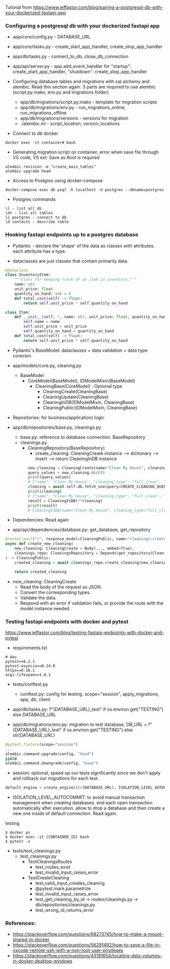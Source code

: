 Tutorial from 
https://www.jeffastor.com/blog/pairing-a-postgresql-db-with-your-dockerized-fastapi-app

### Configuring a postgresql db with your dockerized fastapi app
- app/core/config.py - DATABASE_URL
- app/core/tasks.py - create_start_app_handler, create_stop_app_handler
- app/db/tasks.py -  connect_to_db, close_db_connection
- app/api/server.py - app.add_event_handler for "startup": create_start_app_handler, "shutdown": create_stop_app_handler

- Configuring database tables and migrations with sql alchemy and alembic. Read this section again. 3 parts are required to use alembic (script.py.mako, env.py and migrations folder)
    - app/db/migrations/script.py.mako - template for migration scripts
    - app/db/migrations/env.py - run_migrations_online, run_migrations_offline
    - app/db/migrations/versions - versions for migration
    - ./alembic.ini - script_location, version_locations


- Connect to db docker
```
docker exec -it container# bash
```

- Generating migration script on container, error when save file through VS code, VS ext: Save as Root is required
```
alembic revision -m "create_main_tables" 
alembic upgrade head
```

- Access to Postgres using docker-compose
```
docker-compose exec db psql -h localhost -U postgres --dbname=postgres
```
- Postgres commands
```
\l - list all db
\d+ - list all tables
\c postgres - connect to db
\d contacts - describe table
```
### Hooking fastapi endpoints up to a postgres database
- Pydantic - declare the 'shape' of the data as classes with attributes. each attribute has a type.

- dataclasses are just classes that contain primarily data.
```python
@dataclass
class InventoryItem:
    """Class for keeping track of an item in inventory."""
    name: str
    unit_price: float
    quantity_on_hand: int = 0
    def total_cost(self) -> float:
        return self.unit_price * self.quantity_on_hand

class Item:
    def __init__(self, *, name: str, unit_price: float, quantity_on_hand: int = 0) -> None: // *: kwargs
        self.name = name
        self.unit_price = unit_price
        self.quantity_on_hand = quantity_on_hand
    def total_cost(self) -> float:
        return self.unit_price * self.quantity_on_hand

```
- Pydantic's BaseModel: dataclasses + data validation + data type corecion
- app/models/core.py, cleaning.py
    - BaseModel 
        - CoreModel(BaseModel), IDModelMixin(BaseModel)
            - CleaningBase(CoreModel) : Optional type
                - CleaningCreate(CleaningBase)
                - CleaningUpdate(CleaningBase)
                - CleaningInDB(IDModelMixin, CleaningBase)
                - CleaningPublic(IDModelMixin, CleaningBase)

- Repositories: for business(application) logic
- app/db/repositories/base.py, cleanings.py
    - base.py: reference to database connection. BaseRepository 
    - cleanings.py
        - CleaningRepository(BaseRepository)
            - create_cleaning: CleaningCreate instance --> dictionary --> insert --> return CleaningInDB instance
            ```python
            new_cleaning = CleaningCreate(name="Clean My House", cleaning_type="full_clean", price="29.99")
            query_values = new_cleaning.dict()
            print(query_values)
            # {"name": "Clean My House", "cleaning_type": "full_clean", "price": 29.99, "description": None}
            cleaning = await self.db.fetch_one(query=CREATE_CLEANING_QUERY, values=query_values)
            print(cleaning)
            # {"name": "Clean My House", "cleaning_type": "full_clean", "price": 29.99, "description": None}
            result = CleaningInDB(**cleaning)
            print(result)
            # CleaningInDB(name="Clean My House", cleaning_type="full_clean", price="29.99")
            ```
- Dependencies: Read again
- app/api/dependencies/database.py: get_database, get_repository
```python
@router.post("/", response_model=CleaningPublic, name="cleanings:create-cleaning", status_code=HTTP_201_CREATED)  
async def create_new_cleaning(
    new_cleaning: CleaningCreate = Body(..., embed=True),
    cleanings_repo: CleaningsRepository = Depends(get_repository(CleaningsRepository)),
) -> CleaningPublic:
    created_cleaning = await cleanings_repo.create_cleaning(new_cleaning=new_cleaning)

    return created_cleaning
```

- new_cleaning: CleaningCreate
    - Read the body of the request as JSON.
    - Convert the corresponding types.
    - Validate the data.
    - Respond with an error if validation fails, or provide the route with the model instance needed.

### Testing fastapi endpoints with docker and pytest
https://www.jeffastor.com/blog/testing-fastapi-endpoints-with-docker-and-pytest
- requirements.txt
```
# dev
pytest==6.2.1
pytest-asyncio==0.14.0
httpx==0.16.1
asgi-lifespan==1.0.1
```
- tests/conftest.py
    - conftest.py: config for testing. scope="session", apply_migrations, app, db, client

- app/db/tasks.py: f"{DATABASE_URL}_test" if os.environ.get("TESTING") else DATABASE_URL
- app/db/migrations/env.py: migration to test database, DB_URL = f"{DATABASE_URL}_test" if os.environ.get("TESTING") else str(DATABASE_URL)

```python
@pytest.fixture(scope="session")
...
alembic.command.upgrade(config, "head")
yield
alembic.command.downgrade(config, "base")
```
- session: optional, speed up our tests significantly since we don't apply and rollback our migrations for each test.

```python
default_engine = create_engine(str(DATABASE_URL), ISOLATION_LEVEL_AUTOCOMMIT)
```
- ISOLATION_LEVEL_AUTOCOMMIT: to avoid manual transaction management when creating databases. end each open transaction automatically after execution. allow to drop a database and then create a new one inside of default connection. Read again.

testing
```
$ docker ps
$ docker exec -it [CONTAINER_ID] bash
$ pytest -v
```
- tests/test_cleanings.py
    - test_cleanings.py
        - TestCleaningsRoutes
            - test_routes_exist
            - test_invalid_input_raises_error
        - TestCreateCleaning
            - test_valid_input_creates_cleaning
            - @pytest.mark.parametrize
            - test_invalid_input_raises_error
            - test_get_cleaning_by_id  -> routes/cleanings.py -> db/repositories/cleanings.py
            - test_wrong_id_returns_error


### References:
- https://stackoverflow.com/questions/68273745/how-to-make-a-mount-shared-in-docker
- https://stackoverflow.com/questions/56291492/how-to-save-a-file-in-vscode-remote-ssh-with-a-non-root-user-privileges
- https://stackoverflow.com/questions/43181654/locating-data-volumes-in-docker-desktop-windows